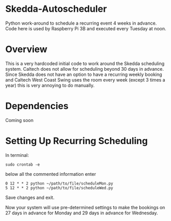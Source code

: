 # Skedda-Autoscheduler
Python work-around to schedule a recurring event 4 weeks in advance. Code here is used by Raspberry Pi 3B and executed every Tuesday at noon.

# Overview
This is a very hardcoded initial code to work around the Skedda scheduling system. Caltech does not allow for scheduling beyond 30 days in advance. Since Skedda does not have an option to have a recurring weekly booking and Caltech West Coast Swing uses the room every week (except 3 times a year) this is very annoying to do manually.

# Dependencies
Coming soon

# Setting Up Recurring Scheduling

In terminal:

```
sudo crontab -e
```

below all the commented information enter

```
0 12 * * 2 python ~/path/to/file/scheduleMon.py
5 12 * * 2 python ~/path/to/file/scheduleWed.py
```

Save changes and exit.

Now your system will use pre-determined settings to make the bookings on 27 days in advance for Monday and 29 days in advance for Wednesday.
